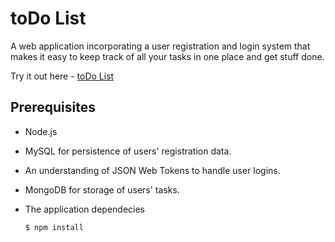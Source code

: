 # toDo List 
A web application incorporating a user registration and login system that makes it easy to keep track of all your tasks in one place and get stuff done.

Try it out here - [toDo List](https://todo-list-webapp.herokuapp.com/)

## Prerequisites
* Node.js<br>

* MySQL for persistence of users' registration data.<br>

* An understanding of JSON Web Tokens to handle user logins.<br>

* MongoDB for storage of users' tasks.<br>

* The application dependecies  
  ```
  $ npm install
  ```
